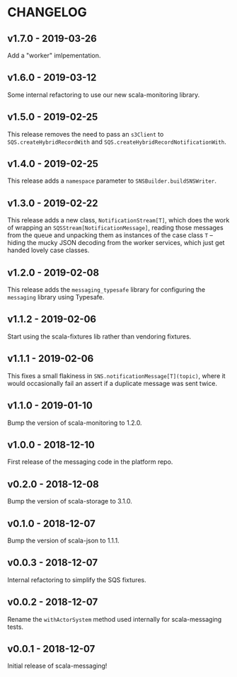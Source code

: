 # CHANGELOG

## v1.7.0 - 2019-03-26

Add a "worker" imlpementation.

## v1.6.0 - 2019-03-12

Some internal refactoring to use our new scala-monitoring library.

## v1.5.0 - 2019-02-25

This release removes the need to pass an `s3Client` to `SQS.createHybridRecordWith`
and `SQS.createHybridRecordNotificationWith`.

## v1.4.0 - 2019-02-25

This release adds a `namespace` parameter to `SNSBuilder.buildSNSWriter`.

## v1.3.0 - 2019-02-22

This release adds a new class, `NotificationStream[T]`, which does the work of
wrapping an `SQSStream[NotificationMessage]`, reading those messages from the
queue and unpacking them as instances of the case class `T` – hiding the mucky
JSON decoding from the worker services, which just get handed lovely case classes.

## v1.2.0 - 2019-02-08

This release adds the `messaging_typesafe` library for configuring the `messaging` library using Typesafe.

## v1.1.2 - 2019-02-06

Start using the scala-fixtures lib rather than vendoring fixtures.

## v1.1.1 - 2019-02-06

This fixes a small flakiness in `SNS.notificationMessage[T](topic)`, where it
would occasionally fail an assert if a duplicate message was sent twice.

## v1.1.0 - 2019-01-10

Bump the version of scala-monitoring to 1.2.0.

## v1.0.0 - 2018-12-10

First release of the messaging code in the platform repo.

## v0.2.0 - 2018-12-08

Bump the version of scala-storage to 3.1.0.

## v0.1.0 - 2018-12-07

Bump the version of scala-json to 1.1.1.

## v0.0.3 - 2018-12-07

Internal refactoring to simplify the SQS fixtures.

## v0.0.2 - 2018-12-07

Rename the `withActorSystem` method used internally for scala-messaging tests.

## v0.0.1 - 2018-12-07

Initial release of scala-messaging!
